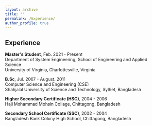 ```yaml
---
layout: archive
title: ""
permalink: /Experience/
author_profile: true
---
```





## Experience

**Master's Student**,  Feb. 2021 - Present  
Department of System Engineering, School of Engineering and Applied Science  
University of Virginia, Charlottesville, Virginia  


**B.Sc**,  Jul. 2007 - August. 2011  
Computer Science and Engineering (CSE)  
Shahjalal University of Science and Technology, Sylhet, Bangladesh  


**Higher Secondary Certificate (HSC)**,  2004 - 2006  
Haji Mohammad Mohsin Collage, Chittagong, Bangladesh

**Secondary School Certificate (SSC)**,  2002 - 2004  
Bangladesh Bank Colony High School, Chittagong, Bangladesh
